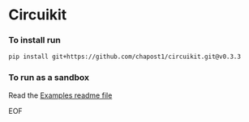 # Circuikit

### To install run
```bash
pip install git+https://github.com/chapost1/circuikit.git@v0.3.3
```

### To run as a sandbox
Read the [Examples readme file](./examples/readme.md)

EOF
